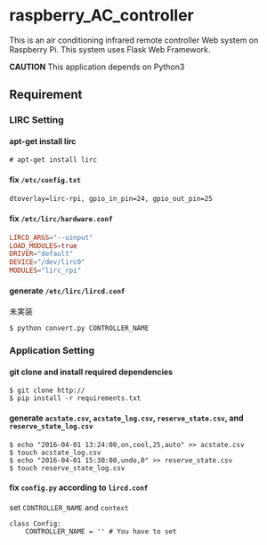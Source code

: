 # raspberry_AC_controller

This is an air conditioning infrared remote controller Web system on Raspberry Pi.
This system uses Flask Web Framework.

**CAUTION**
This application depends on Python3

## Requirement

### LIRC Setting

#### apt-get install lirc

```
# apt-get install lirc
```

#### fix `/etc/config.txt`

```/boot/config.txt
dtoverlay=lirc-rpi, gpio_in_pin=24, gpio_out_pin=25
```

#### fix `/etc/lirc/hardware.conf`

```/etc/lirc/hardware.conf
LIRCD_ARGS="--uinput"
LOAD_MODULES=true
DRIVER="default"
DEVICE="/dev/lirc0"
MODULES="lirc_rpi"
```

#### generate `/etc/lirc/lircd.conf`
未実装

```
$ python convert.py CONTROLLER_NAME
```


### Application Setting

#### git clone and install required dependencies

```
$ git clone http://
$ pip install -r requirements.txt
```

#### generate `acstate.csv`, `acstate_log.csv`, `reserve_state.csv`, and `reserve_state_log.csv`

```
$ echo "2016-04-01 13:24:00,on,cool,25,auto" >> acstate.csv
$ touch acstate_log.csv
$ echo "2016-04-01 15:30:00,undo,0" >> reserve_state.csv
$ touch reserve_state_log.csv
```

#### fix `config.py` according to `lircd.conf`

set `CONTROLLER_NAME` and `context`

```
class Config:
    CONTROLLER_NAME = '' # You have to set
```
